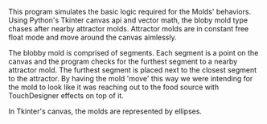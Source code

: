 This program simulates the basic logic required for the Molds' behaviors. Using Python's Tkinter canvas api and vector math, 
the bloby mold type chases after nearby attractor molds. Attractor molds are in constant free float mode and move around the 
canvas aimlessly. 

The blobby mold is comprised of segments. Each segment is a point on the canvas and the program checks for the furthest segment to
a nearby attractor mold. The furthest segment is placed next to the closest segment to the attractor. By having the mold 'move' this way
we were intending for the mold to look like it was reaching out to the food source with TouchDesigner effects on top of it. 

In Tkinter's canvas, the molds are represented by ellipses. 
